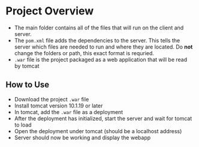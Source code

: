 # Project Overview

- The main folder contains all of the files that will run on the client and server.
- The `pom.xml` file adds the dependencies to the server. This tells the server which files are needed to run and where they are located. Do **not** change the folders or path, this exact format is requried.
- `.war` file is the project packaged as a web application that will be read by tomcat

## How to Use

- Download the project `.war` file
- Install tomcat version 10.1.19 or later
- In tomcat, add the `.war` file as a deployment
- After the deployment has initialized, start the server and wait for tomcat to load
- Open the deployment under tomcat (should be a localhost address)
- Server should now be working and display the webapp
